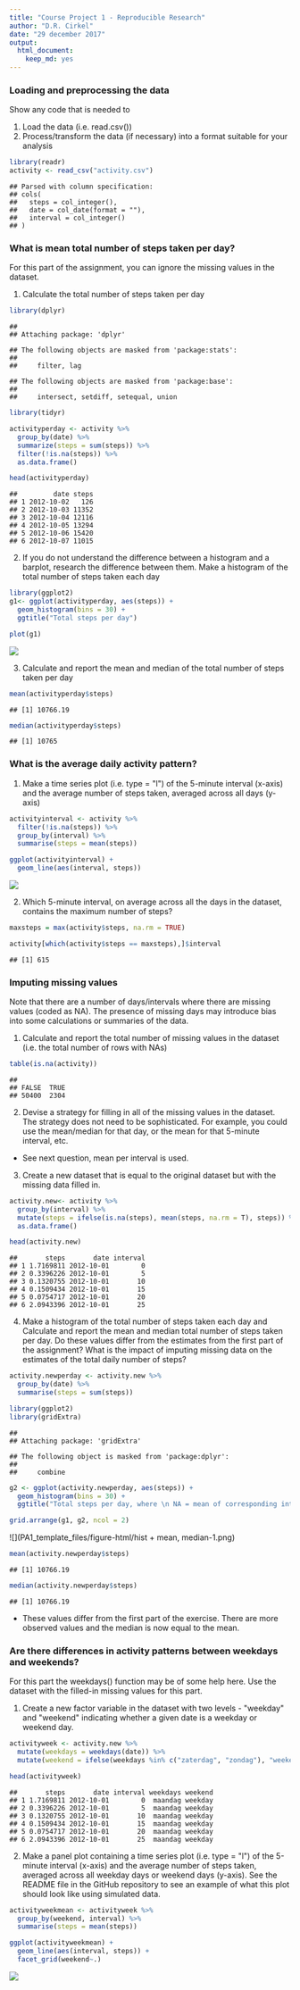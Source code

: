 ```yaml
---
title: "Course Project 1 - Reproducible Research"
author: "D.R. Cirkel"
date: "29 december 2017"
output: 
  html_document: 
    keep_md: yes
---
```




### Loading and preprocessing the data
Show any code that is needed to

1. Load the data (i.e. read.csv())
2. Process/transform the data (if necessary) into a format suitable for your analysis


```r
library(readr)
activity <- read_csv("activity.csv")
```

```
## Parsed with column specification:
## cols(
##   steps = col_integer(),
##   date = col_date(format = ""),
##   interval = col_integer()
## )
```

### What is mean total number of steps taken per day?
For this part of the assignment, you can ignore the missing values in the dataset.

1. Calculate the total number of steps taken per day

```r
library(dplyr)
```

```
## 
## Attaching package: 'dplyr'
```

```
## The following objects are masked from 'package:stats':
## 
##     filter, lag
```

```
## The following objects are masked from 'package:base':
## 
##     intersect, setdiff, setequal, union
```

```r
library(tidyr)

activityperday <- activity %>%
  group_by(date) %>%
  summarize(steps = sum(steps)) %>%
  filter(!is.na(steps)) %>%
  as.data.frame()

head(activityperday)
```

```
##         date steps
## 1 2012-10-02   126
## 2 2012-10-03 11352
## 3 2012-10-04 12116
## 4 2012-10-05 13294
## 5 2012-10-06 15420
## 6 2012-10-07 11015
```
2. If you do not understand the difference between a histogram and a barplot, research the difference between them. Make a histogram of the total number of steps taken each day


```r
library(ggplot2)
g1<- ggplot(activityperday, aes(steps)) + 
  geom_histogram(bins = 30) + 
  ggtitle("Total steps per day")

plot(g1)
```

![](PA1_template_files/figure-html/hist-1.png)<!-- -->

3. Calculate and report the mean and median of the total number of steps taken per day


```r
mean(activityperday$steps)
```

```
## [1] 10766.19
```

```r
median(activityperday$steps)
```

```
## [1] 10765
```

### What is the average daily activity pattern?
1. Make a time series plot (i.e. type = "l") of the 5-minute interval (x-axis) and the average number of steps taken, averaged across all days (y-axis)

```r
activityinterval <- activity %>%
  filter(!is.na(steps)) %>%
  group_by(interval) %>%
  summarise(steps = mean(steps)) 

ggplot(activityinterval) + 
  geom_line(aes(interval, steps))
```

![](PA1_template_files/figure-html/interval-1.png)<!-- -->

2. Which 5-minute interval, on average across all the days in the dataset, contains the maximum number of steps?

```r
maxsteps = max(activity$steps, na.rm = TRUE)

activity[which(activity$steps == maxsteps),]$interval
```

```
## [1] 615
```

### Imputing missing values
Note that there are a number of days/intervals where there are missing values (coded as NA). The presence of missing days may introduce bias into some calculations or summaries of the data.

1. Calculate and report the total number of missing values in the dataset (i.e. the total number of rows with NAs)

```r
table(is.na(activity))
```

```
## 
## FALSE  TRUE 
## 50400  2304
```
2. Devise a strategy for filling in all of the missing values in the dataset. The strategy does not need to be sophisticated. For example, you could use the mean/median for that day, or the mean for that 5-minute interval, etc.
* See next question, mean per interval is used.
3. Create a new dataset that is equal to the original dataset but with the missing data filled in.

```r
activity.new<- activity %>% 
  group_by(interval) %>% 
  mutate(steps = ifelse(is.na(steps), mean(steps, na.rm = T), steps)) %>%
  as.data.frame()

head(activity.new)
```

```
##       steps       date interval
## 1 1.7169811 2012-10-01        0
## 2 0.3396226 2012-10-01        5
## 3 0.1320755 2012-10-01       10
## 4 0.1509434 2012-10-01       15
## 5 0.0754717 2012-10-01       20
## 6 2.0943396 2012-10-01       25
```
4. Make a histogram of the total number of steps taken each day and Calculate and report the mean and median total number of steps taken per day. Do these values differ from the estimates from the first part of the assignment? What is the impact of imputing missing data on the estimates of the total daily number of steps?

```r
activity.newperday <- activity.new %>%
  group_by(date) %>%
  summarise(steps = sum(steps)) 

library(ggplot2)
library(gridExtra)
```

```
## 
## Attaching package: 'gridExtra'
```

```
## The following object is masked from 'package:dplyr':
## 
##     combine
```

```r
g2 <- ggplot(activity.newperday, aes(steps)) + 
  geom_histogram(bins = 30) + 
  ggtitle("Total steps per day, where \n NA = mean of corresponding interval")

grid.arrange(g1, g2, ncol = 2)
```

![](PA1_template_files/figure-html/hist + mean, median-1.png)<!-- -->

```r
mean(activity.newperday$steps)
```

```
## [1] 10766.19
```

```r
median(activity.newperday$steps)
```

```
## [1] 10766.19
```
* These values differ from the first part of the exercise. There are more observed values and the median is now equal to the mean. 

### Are there differences in activity patterns between weekdays and weekends?
For this part the weekdays() function may be of some help here. Use the dataset with the filled-in missing values for this part.

1. Create a new factor variable in the dataset with two levels - "weekday" and "weekend" indicating whether a given date is a weekday or weekend day.

```r
activityweek <- activity.new %>%
  mutate(weekdays = weekdays(date)) %>%
  mutate(weekend = ifelse(weekdays %in% c("zaterdag", "zondag"), "weekend", "weekday"))

head(activityweek)
```

```
##       steps       date interval weekdays weekend
## 1 1.7169811 2012-10-01        0  maandag weekday
## 2 0.3396226 2012-10-01        5  maandag weekday
## 3 0.1320755 2012-10-01       10  maandag weekday
## 4 0.1509434 2012-10-01       15  maandag weekday
## 5 0.0754717 2012-10-01       20  maandag weekday
## 6 2.0943396 2012-10-01       25  maandag weekday
```

2. Make a panel plot containing a time series plot (i.e. type = "l") of the 5-minute interval (x-axis) and the average number of steps taken, averaged across all weekday days or weekend days (y-axis). See the README file in the GitHub repository to see an example of what this plot should look like using simulated data.


```r
activityweekmean <- activityweek %>%
  group_by(weekend, interval) %>%
  summarise(steps = mean(steps)) 

ggplot(activityweekmean) + 
  geom_line(aes(interval, steps)) + 
  facet_grid(weekend~.)
```

![](PA1_template_files/figure-html/plot-1.png)<!-- -->

